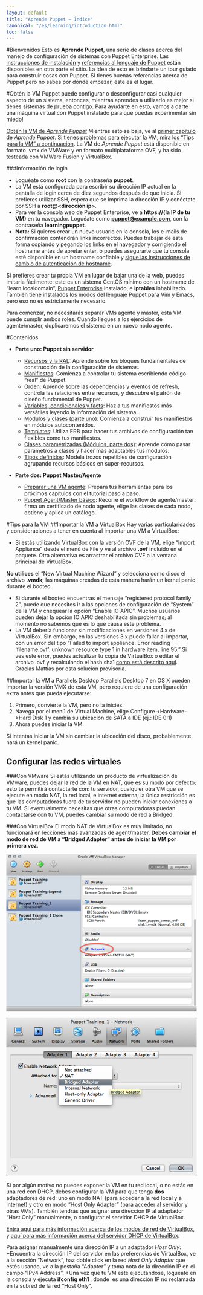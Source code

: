```yaml
---
layout: default
title: "Aprende Puppet – Índice"
canonical: "/es/learning/introduction.html"
toc: false
---
```


#Bienvenidos
 Esto es **Aprende Puppet**, una serie de clases acerca del manejo de configuración de sistemas con Puppet Enterprise. Las [instrucciones de instalación](http://docs.puppetlabs.com/pe/latest/install_basic.html) y [referencias al lenguaje de Puppet](http://docs.puppetlabs.com/puppet/latest/reference/lang_summary.html) están disponibles en otra parte el sitio. La idea de esto es brindarte un tour guiado para construir cosas con Puppet. Si tienes buenas referencias acerca de Puppet pero no sabes por dónde empezar, éste es el lugar.

#Obtén la VM
Puppet puede configurar o desconfigurar casi cualquier aspecto de un sistema, entonces, mientras aprendes a utilizarlo es mejor si tienes sistemas de prueba contigo. Para ayudarte en esto, vamos a darte una máquina virtual con Puppet instalado para que puedas experimentar sin miedo!

[Obtén la VM de *Aprende Puppet*](http://info.puppetlabs.com/download-learning-puppet-VM.html)
Mientras esto se baja, ve al [primer capítulo de *Aprende Puppet*](http://docs.puppetlabs.com/learning/ral.html). Si tienes problemas para ejecutar la VM, mira [los “Tips para la VM” a continuación]().
La VM de *Aprende Puppet* está disponible en formato .vmx de VMWare y en formato multiplataforma OVF, y ha sido testeada con VMWare Fusion y VirtualBox.

###Información de login
+ Loguéate como **root** con la contraseña **puppet**.
+ La VM está configurada para escribir su dirección IP actual en la pantalla de login cerca de diez segundos después de que inicia. Si prefieres utilizar SSH, espera que se imprima la dirección IP y conéctate por SSH a **root@\<dirección ip\>**.
+ Para ver la consola web de Puppet Enterprise, ve a **https://(la IP de tu VM)** en tu navegador. Loguéate como **puppet@example.com**, con la contraseña **learningpuppet**.
+ **Nota:** Si quieres crear un nuevo usuario en la consola, los e-mails de confirmación contendrán links incorrectos. Puedes trabajar de esta forma copiando y pegando los links en el navegador y corrigiendo el hostname antes de apretar enter, o puedes asegurarte que tu consola esté disponible en un hostname confiable y [sigue las instrucciones de cambio de autenticación de hostname](http://docs.puppetlabs.com/pe/latest/trouble_console-db.html#console-account-confirmation-emails-have-incorrect-links).

Si prefieres crear tu propia VM en lugar de bajar una de la web, puedes imitarla fácilmente: este es un sistema CentOS mínimo con un hostname de “learn.localdomain”, [Puppet Enterprise](http://puppetlabs.com/puppet/puppet-enterprise/) instalado, e **iptables** inhabilitado. También tiene instalados los modos del lenguaje Puppet para Vim y Emacs, pero eso no es estrictamente necesario.

Para comenzar, no necesitarás separar VMs agente y master, esta VM puede cumplir ambos roles. Cuando llegues a los ejercicios de agente/master, duplicaremos el sistema en un nuevo nodo agente.

#Contenidos
+ **Parte uno: Puppet sin servidor**
	+ [Recursos y la RAL](http://docs.puppetlabs.com/learning/ral.html): Aprende sobre los bloques fundamentales de construcción de la configuración de sistemas.
	+ [Manifiestos](http://docs.puppetlabs.com/learning/manifests.html): Comienza a controlar tu sistema escribiendo código “real” de Puppet.
	+ [Orden](http://docs.puppetlabs.com/learning/ordering.html): Aprende sobre las dependencias y eventos de refresh, controla las relaciones entre recursos, y descubre el patrón de diseño fundamental de Puppet.
	+ [Variables, condicionales y facts](http://docs.puppetlabs.com/learning/variables.html): Haz a tus manifiestos más versátiles leyendo la información del sistema. 
	+ [Módulos y clases (parte uno)](http://docs.puppetlabs.com/learning/modules1.html): Comienza a construir tus manifiestos en módulos autocontenidos.
	+ [Templates](http://docs.puppetlabs.com/learning/templates.html): Utiliza ERB para hacer tus archivos de configuración tan flexibles como tus manifiestos.
	+ [Clases parametrizadas (Módulos, parte dos)](http://docs.puppetlabs.com/learning/modules2.html): Aprende cómo pasar parámetros a clases y hacer más adaptables tus módulos.
	+ [Tipos definidos](http://docs.puppetlabs.com/learning/definedtypes.html): Modela trozos repetibles de configuración agrupando recursos básicos en super-recursos.

+ **Parte dos: Puppet Master/Agente**
	+ [Preparar una VM agente](http://docs.puppetlabs.com/learning/agentprep.html): Prepara tus herramientas para los próximos capítulos con el tutorial paso a paso.
	+ [Puppet Agent/Master básico](http://docs.puppetlabs.com/learning/agent_master_basic.html): Recorre el workflow de agente/master: firma un certificado de nodo agente, elige las clases de cada nodo, obtiene y aplica un catálogo.

#Tips para la VM
##Importar la VM a VirtualBox
Hay varias particularidades y consideraciones a tener en cuenta al importar una VM a VirtualBox:

+ Si estás utilizando VirtualBox con la versión OVF de la VM, elige “Import Appliance” desde el menú de File y ve al archivo **.ovf** incluído en el paquete. Otra alternativa es arrastrar el archivo OVF a la ventana principal de VirtualBox.

**No utilices** el “New Virtual Machine Wizard” y selecciona como disco el archivo **.vmdk**; las máquinas creadas de esta manera harán un kernel panic durante el booteo.

+ Si durante el booteo encuentras el mensaje “registered protocol family 2”, puede que necesites ir a las opciones de configuración de “System” de la VM y chequear la opción “Enable IO APIC”. Muchos usuarios pueden dejar la opción IO APIC deshabilitada sin problemas; al momento no sabemos qué es lo que causa este problema.
+ La VM debería funcionar sin modificaciones en versiones 4.x de VirtualBox. Sin embargo, en las versiones 3.x puede fallar al importar, con un error del tipo “Failed to import appliance. Error reading ‘filename.ovf’: unknown resource type 1 in hardware item, line 95.” Si ves este error, puedes actualizar tu copia de VirtualBox o editar el archivo .ovf y recalculando el hash sha1 [como está descrito aquí](http://mattiasgeniar.be/2012/03/31/importing-the-puppet-learning-vm-into-virtualbox-unknown-resource-type-in-hardware-item/). Gracias Mattias por esta solución provisoria.

##Importar la VM a Parallels Desktop
Parallels Desktop 7 en OS X pueden importar la versión VMX de esta VM, pero requiere de una configuración extra antes que pueda ejecutarse:

1. Primero, convierte la VM, pero no la inicies.
2. Navega por el menú de Virtual Machine, elige Configure->Hardware->Hard Disk 1 y cambia su ubicación de SATA a IDE (ej.: IDE 0:1)
3. Ahora puedes iniciar la VM.

Si intentas iniciar la VM sin cambiar la ubicación del disco, probablemente hará un kernel panic.

## Configurar las redes virtuales
###Con VMware
Si estás utilizando un producto de virtualización de VMware, puedes dejar la red de la VM en NAT, que es su modo por defecto; esto te permitirá contactarte con: tu servidor, cualquier otra VM que se ejecute en modo NAT, la red local, e internet externa; la única restricción es que las computadoras fuera de tu servidor no pueden iniciar conexiones a tu VM. Si eventualmente necesitas que otras computadoras puedan contactarse con tu VM, puedes cambiar su modo de red a Bridged.

###Con VirtualBox
El modo NAT de VirtualBox es muy limitado, no funcionará en lecciones más avanzadas de agent/master. **Debes cambiar el modo de red de VM a “Bridged Adapter” antes de iniciar la VM por primera vez**.

![](img/vbox_network.png)

![](img/vbox_network_bridged.png)

Si por algún motivo no puedes exponer la VM en tu red local, o no estás en una red con DHCP, debes configurar la VM para que tenga **dos** adaptadores de red: uno en modo NAT (para acceder a la red local y a internet) y otro en modo “Host Only Adapter” (para acceder al servidor y otras VMs). También tendrás que asignar una dirección IP al adaptador “Host Only” manualmente, o configurar el servidor DHCP de VirtualBox.

[Entra aquí para más información acerca de los modos de red de VirtualBox](http://www.virtualbox.org/manual/ch06.html), y [aquí para más información acerca del servidor DHCP de VirtualBox](http://www.virtualbox.org/manual/ch08.html#vboxmanage-dhcpserver).


Para asignar manualmente una dirección IP a un adaptador *Host Only*:
+Encuentra la dirección IP del servidor en las preferencias de VirtualBox, ve a la sección “Network”, haz doble click en la red *Host Only Adapter* que estés usando, ve a la pestaña “Adapter” y toma nota de la dirección IP en el campo “IPv4 Address”.
+Una vez que tu VM esté ejecutándose, loguéate en la consola y ejecuta **ifconfig eth1 <NEW IP ADDRESS>**, donde **<NEW IP ADDRESS>** es una dirección IP no reclamada en la subred de la red “Host Only”.
